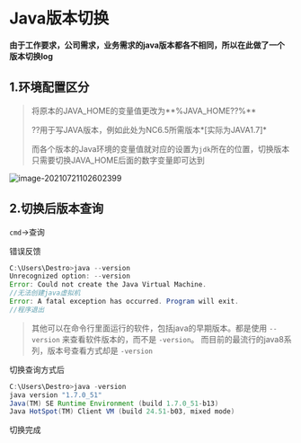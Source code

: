 # Java版本切换

**由于工作要求，公司需求，业务需求的java版本都各不相同，所以在此做了一个版本切换log**

## 1.环境配置区分

> 将原本的JAVA_HOME的变量值更改为**%JAVA_HOME??%**
>
> ??用于写JAVA版本，例如此处为NC6.5所需版本*[实际为JAVA1.7]*
>
> 而各个版本的Java环境的变量值就对应的设置为`jdk`所在的位置，切换版本只需要切换JAVA_HOME后面的数字变量即可达到

![image-20210721102602399](C:\Users\Destro\AppData\Roaming\Typora\typora-user-images\image-20210721102602399.png)

## 2.切换后版本查询

`cmd`->查询

错误反馈

``` java
C:\Users\Destro>java --version
Unrecognized option: --version
Error: Could not create the Java Virtual Machine.
//无法创建java虚拟机
Error: A fatal exception has occurred. Program will exit.
//程序退出
```

>其他可以在命令行里面运行的软件，包括java的早期版本。都是使用 `--version` 来查看软件版本的，而不是 `-version`。 而目前的最流行的java8系列，版本号查看方式却是 `-version`

切换查询方式后

```java
C:\Users\Destro>java -version
java version "1.7.0_51"
Java(TM) SE Runtime Environment (build 1.7.0_51-b13)
Java HotSpot(TM) Client VM (build 24.51-b03, mixed mode)
```



切换完成

